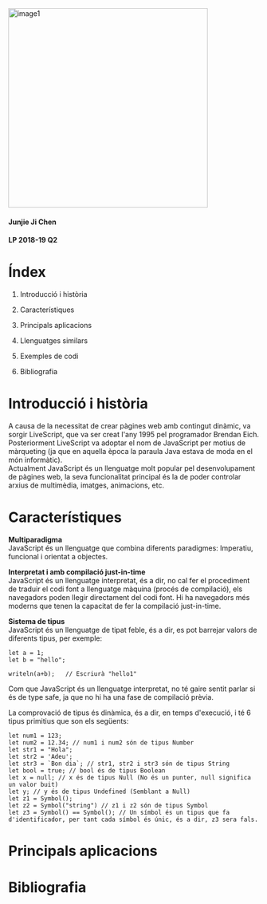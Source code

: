 











<img src = "https://upload.wikimedia.org/wikipedia/commons/9/99/Unofficial_JavaScript_logo_2.svg" alt = "image1" width = "400" />












#### Junjie Ji Chen
#### LP 2018-19 Q2







# Índex

1. Introducció i història

2. Característiques

3. Principals aplicacions

4. Llenguatges similars

5. Exemples de codi

6. Bibliografia




















































# Introducció i història

A causa de la necessitat de crear pàgines web amb contingut dinàmic, va sorgir LiveScript, que va ser creat l'any 1995 pel programador Brendan Eich. Posteriorment LiveScript va adoptar el nom de  JavaScript per motius de màrqueting (ja que en aquella època la paraula Java estava de moda en el món informàtic).  
Actualment JavaScript és un llenguatge molt popular pel desenvolupament de pàgines web, la seva funcionalitat principal és la de poder controlar arxius de multimèdia, imatges, animacions, etc.

# Característiques

**Multiparadigma**  
JavaScript és un llenguatge que combina diferents paradigmes: Imperatiu, funcional i orientat a objectes.

**Interpretat i amb compilació just-in-time**  
JavaScript és un llenguatge interpretat, és a dir, no cal fer el procediment de traduir el codi font a llenguatge màquina (procés de compilació), els navegadors poden llegir directament del codi font. Hi ha navegadors més moderns que tenen la capacitat de fer la compilació just-in-time.

**Sistema de tipus**  
JavaScript és un llenguatge de tipat feble, és a dir, es pot barrejar valors de diferents tipus, per exemple:  
```
let a = 1;
let b = "hello";

writeln(a+b);	// Escriurà "hello1"
```
Com que JavaScript és un llenguatge interpretat, no té gaire sentit parlar si és de type safe, ja que no hi ha una fase de compilació prèvia.

La comprovació de tipus és dinàmica, és a dir, en temps d'execució, i té 6 tipus primitius que son els següents:
```
let num1 = 123;
let num2 = 12.34; // num1 i num2 són de tipus Number
let str1 = "Hola";
let str2 = 'Adeu';
let str3 = `Bon dia`; // str1, str2 i str3 són de tipus String
let bool = true; // bool és de tipus Boolean
let x = null; // x és de tipus Null (No és un punter, null significa un valor buit)
let y; // y és de tipus Undefined (Semblant a Null)
let z1 = Symbol();
let z2 = Symbol("string") // z1 i z2 són de tipus Symbol
let z3 = Symbol() == Symbol(); // Un símbol és un tipus que fa d'identificador, per tant cada símbol és únic, és a dir, z3 sera fals.
```
# Principals aplicacions



# Bibliografia

[Brendan Eich]: https://en.wikipedia.org/wiki/Brendan_Eich
[JavaScript1]: https://es.wikipedia.org/wiki/JavaScript#Caracter%C3%ADsticas
[JavaScript2]: https://developer.mozilla.org/es/docs/Web/JavaScript
[JavaScript3]: https://javascript.info/types
[JavaScript4]: http://www.maestrosdelweb.com/que-es-javascript/
